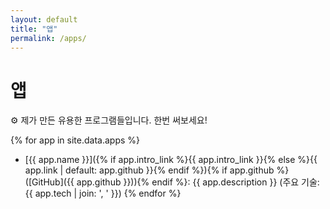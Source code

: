 ```yaml
---
layout: default
title: "앱"
permalink: /apps/
---
```


# 앱

⚙️ 제가 만든 유용한 프로그램들입니다. 한번 써보세요!

{% for app in site.data.apps %}
- [{{ app.name }}]({% if app.intro_link %}{{ app.intro_link }}{% else %}{{ app.link | default: app.github }}{% endif %}){% if app.github %} ([GitHub]({{ app.github }})){% endif %}: {{ app.description }} (주요 기술: {{ app.tech | join: ', ' }})
{% endfor %}
